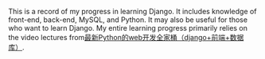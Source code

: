 This is a record of my progress in learning Django. It includes knowledge of front-end, back-end, MySQL, and Python. It may also be useful for those who want to learn Django. My entire learning progress primarily relies on the video lectures from[最新Python的web开发全家桶（django+前端+数据库）](https://www.bilibili.com/video/BV1rT4y1v7uQ/?share_source=copy_web&vd_source=916a29382deff2a70494e371bf417134).